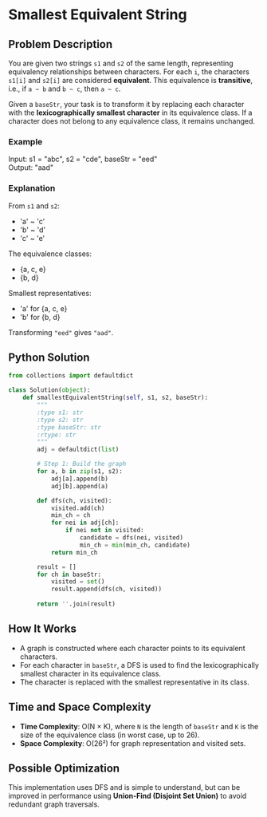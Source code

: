 # Smallest Equivalent String

## Problem Description

You are given two strings `s1` and `s2` of the same length, representing equivalency relationships between characters. For each `i`, the characters `s1[i]` and `s2[i]` are considered **equivalent**. This equivalence is **transitive**, i.e., if `a ~ b` and `b ~ c`, then `a ~ c`.

Given a `baseStr`, your task is to transform it by replacing each character with the **lexicographically smallest character** in its equivalence class. If a character does not belong to any equivalence class, it remains unchanged.

### Example

Input: s1 = "abc", s2 = "cde", baseStr = "eed"  
Output: "aad"

### Explanation

From `s1` and `s2`:
- 'a' ~ 'c'
- 'b' ~ 'd'
- 'c' ~ 'e'

The equivalence classes:
- {a, c, e}
- {b, d}

Smallest representatives:
- 'a' for {a, c, e}
- 'b' for {b, d}

Transforming `"eed"` gives `"aad"`.

## Python Solution

```python
from collections import defaultdict

class Solution(object):
    def smallestEquivalentString(self, s1, s2, baseStr):
        """
        :type s1: str
        :type s2: str
        :type baseStr: str
        :rtype: str
        """
        adj = defaultdict(list)

        # Step 1: Build the graph
        for a, b in zip(s1, s2):
            adj[a].append(b)
            adj[b].append(a)

        def dfs(ch, visited):
            visited.add(ch)
            min_ch = ch
            for nei in adj[ch]:
                if nei not in visited:
                    candidate = dfs(nei, visited)
                    min_ch = min(min_ch, candidate)
            return min_ch

        result = []
        for ch in baseStr:
            visited = set()
            result.append(dfs(ch, visited))
        
        return ''.join(result)
```

## How It Works

- A graph is constructed where each character points to its equivalent characters.
- For each character in `baseStr`, a DFS is used to find the lexicographically smallest character in its equivalence class.
- The character is replaced with the smallest representative in its class.

## Time and Space Complexity

- **Time Complexity**: O(N × K), where `N` is the length of `baseStr` and `K` is the size of the equivalence class (in worst case, up to 26).
- **Space Complexity**: O(26²) for graph representation and visited sets.

## Possible Optimization

This implementation uses DFS and is simple to understand, but can be improved in performance using **Union-Find (Disjoint Set Union)** to avoid redundant graph traversals.

